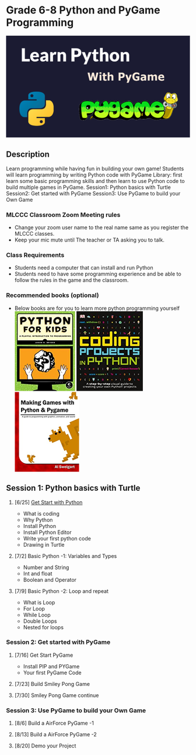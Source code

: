 # Grade 6-8 Python and PyGame Programming

![](learnPythonWithPygam.png)

## Description

Learn programming while having fun in building your own game!
Students will learn programming by writing Python code with PyGame Library: first learn some basic programming skills and then learn to use Python code to build multiple games in PyGame.
Session1: Python basics with Turtle
Session2: Get started with PyGame
Session3: Use PyGame to build your Own Game

### MLCCC Classroom Zoom Meeting rules

* Change your zoom user name to the real name same as you register the MLCCC classes.
* Keep your mic mute until The teacher or TA asking you to talk.

### Class Requirements

* Students need a computer that can install and run Python
* Students need to have some programming experience and be able to follow the rules in the game and the classroom.

### Recommended books (optional)

* Below books are for you to learn more python programming yourself 
![](book2.png) ![](book3.png) ![](book1.png) 

## Session 1: Python basics with Turtle

1. [6/25] [Get Start with Python](1.1_GetStart_With_Python.md)

   * What is coding
   * Why Python
   * Install Python
   * Install Python Editor
   * Write your first python code
   * Drawing in Turtle

2. [7/2] Basic Python -1: Variables and Types
   * Number and String
   * Int and float
   * Boolean and Operator

3. [7/9] Basic Python -2: Loop and repeat
    * What is Loop
    * For Loop
    * While Loop
    * Double Loops
    * Nested for loops

### Session 2: Get started with PyGame

1. [7/16] Get Start PyGame
   * Install PIP and PYGame
   * Your first PyGame Code
  
2. [7/23] Build Smiley Pong Game

3. [7/30] Smiley Pong Game continue

### Session 3: Use PyGame to build your Own Game

1. [8/6] Build a AirForce PyGame -1

2. [8/13] Build a AirForce PyGame -2

3. [8/20] Demo your Project
